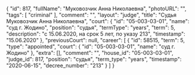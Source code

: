 {
    "id": 817,
    "fullName": "Муковозчик Анна Николаевна",
    "photoURL": "",
    "tags": [
        "criminal"
    ],
    "comment": "",
    "layout": "judge",
    "title": "Судья Муковозчик Анна Николаевна",
    "court": {
        "id": "05-003-03-01",
        "name": "суд г. Жодино",
        "position": "судья",
        "termType": "years",
        "term": 5,
        "description": "c 15.06.2020, на срок 5 лет, по указу 213",
        "timestamp": "15.06.2020"
    },
    "previousCourt": null,
    "career": [
        {
            "id": 58515,
            "term": 5,
            "type": "appointed",
            "court": {
                "id": "05-003-03-01",
                "name": "суд г. Жодино"
            },
            "extra": [],
            "comment": "",
            "house_id": "05-003-03-01",
            "judge_id": 817,
            "position": "судья",
            "term_type": "years",
            "timestamp": "2020-06-15",
            "decree_number": "213"
        }
    ]
}